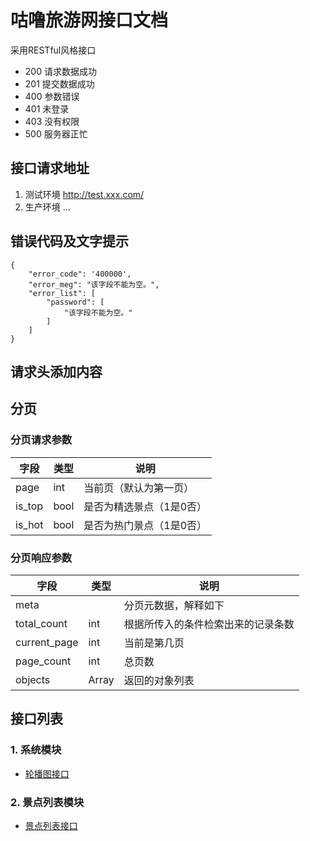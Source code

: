# 咕噜旅游网接口文档
采用RESTful风格接口
* 200 请求数据成功
* 201 提交数据成功
* 400 参数错误
* 401 未登录
* 403 没有权限
* 500 服务器正忙

## 接口请求地址
1. 测试环境
http://test.xxx.com/
2. 生产环境
...

## 错误代码及文字提示
```
{
    "error_code": '400000',
    "error_meg": "该字段不能为空。",
    "error_list": [
        "password": [
            "该字段不能为空。"
        ]
    ]
}
```

## 请求头添加内容

## 分页
### 分页请求参数
<table>
    <thead>
<tr>
    <th>字段</th>
    <th>类型</th>
    <th>说明</th>
</tr>
    </thead>
<tbody>
    <tr class="warning">
        <td>page</td>
        <td>int</td>
        <td>当前页（默认为第一页）</td>
    </tr>
    <tr class="warning">
        <td>is_top</td>
        <td>bool</td>
        <td>是否为精选景点（1是0否）</td>
    </tr>
    <tr class="warning">
        <td>is_hot</td>
        <td>bool</td>
        <td>是否为热门景点（1是0否）</td>
    </tr>
</tbody>
</table>

### 分页响应参数
<table>
    <thead>
<tr>
    <th>字段</th>
    <th>类型</th>
    <th>说明</th>
</tr>
    </thead>
<tbody>
    <tr class="warning">
        <td>meta</td>
        <td></td>
        <td>分页元数据，解释如下</td>
    </tr>
    <tr class="warning">
        <td>total_count</td>
        <td>int</td>
        <td>根据所传入的条件检索出来的记录条数</td>
    </tr>
    <tr class="warning">
        <td>current_page</td>
        <td>int</td>
        <td>当前是第几页</td>
    </tr>
    <tr class="warning">
        <td>page_count</td>
        <td>int</td>
        <td>总页数</td>
    </tr>
    <tr class="warning">
        <td>objects</td>
        <td>Array</td>
        <td>返回的对象列表</td>
    </tr>
</tbody>
</table>

## 接口列表
### 1. 系统模块
* [轮播图接口](./system/slider_list.md)
### 2. 景点列表模块
* [景点列表接口](./sight/sight_list.md)